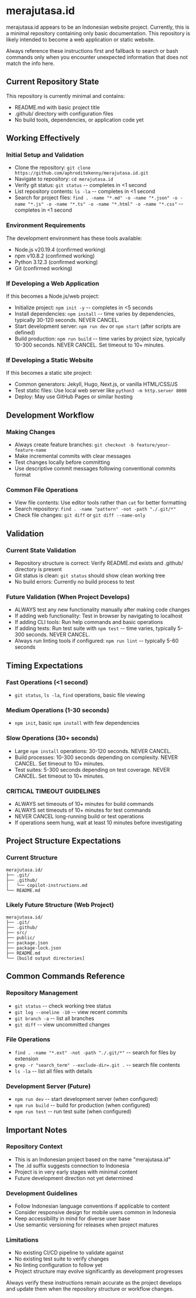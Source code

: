 # merajutasa.id

merajutasa.id appears to be an Indonesian website project. Currently, this is a minimal repository containing only basic documentation. This repository is likely intended to become a web application or static website.

Always reference these instructions first and fallback to search or bash commands only when you encounter unexpected information that does not match the info here.

## Current Repository State

This repository is currently minimal and contains:
- README.md with basic project title
- .github/ directory with configuration files
- No build tools, dependencies, or application code yet

## Working Effectively

### Initial Setup and Validation
- Clone the repository: `git clone https://github.com/aphroditekenny/merajutasa.id.git`
- Navigate to repository: `cd merajutasa.id`
- Verify git status: `git status` -- completes in <1 second
- List repository contents: `ls -la` -- completes in <1 second
- Search for project files: `find . -name "*.md" -o -name "*.json" -o -name "*.js" -o -name "*.ts" -o -name "*.html" -o -name "*.css"` -- completes in <1 second

### Environment Requirements
The development environment has these tools available:
- Node.js v20.19.4 (confirmed working)
- npm v10.8.2 (confirmed working) 
- Python 3.12.3 (confirmed working)
- Git (confirmed working)

### If Developing a Web Application
If this becomes a Node.js/web project:
- Initialize project: `npm init -y` -- completes in <5 seconds
- Install dependencies: `npm install` -- time varies by dependencies, typically 30-120 seconds. NEVER CANCEL.
- Start development server: `npm run dev` or `npm start` (after scripts are defined)
- Build production: `npm run build` -- time varies by project size, typically 10-300 seconds. NEVER CANCEL. Set timeout to 10+ minutes.

### If Developing a Static Website
If this becomes a static site project:
- Common generators: Jekyll, Hugo, Next.js, or vanilla HTML/CSS/JS
- Test static files: Use local web server like `python3 -m http.server 8000`
- Deploy: May use GitHub Pages or similar hosting

## Development Workflow

### Making Changes
- Always create feature branches: `git checkout -b feature/your-feature-name`
- Make incremental commits with clear messages
- Test changes locally before committing
- Use descriptive commit messages following conventional commits format

### Common File Operations
- View file contents: Use editor tools rather than `cat` for better formatting
- Search repository: `find . -name "pattern" -not -path "./.git/*"`
- Check file changes: `git diff` or `git diff --name-only`

## Validation

### Current State Validation
- Repository structure is correct: Verify README.md exists and .github/ directory is present
- Git status is clean: `git status` should show clean working tree
- No build errors: Currently no build process to test

### Future Validation (When Project Develops)
- ALWAYS test any new functionality manually after making code changes
- If adding web functionality: Test in browser by navigating to localhost
- If adding CLI tools: Run help commands and basic operations
- If adding tests: Run test suite with `npm test` -- time varies, typically 5-300 seconds. NEVER CANCEL.
- Always run linting tools if configured: `npm run lint` -- typically 5-60 seconds

## Timing Expectations

### Fast Operations (<1 second)
- `git status`, `ls -la`, `find` operations, basic file viewing

### Medium Operations (1-30 seconds) 
- `npm init`, basic `npm install` with few dependencies

### Slow Operations (30+ seconds)
- Large `npm install` operations: 30-120 seconds. NEVER CANCEL.
- Build processes: 10-300 seconds depending on complexity. NEVER CANCEL. Set timeout to 10+ minutes.
- Test suites: 5-300 seconds depending on test coverage. NEVER CANCEL. Set timeout to 10+ minutes.

### CRITICAL TIMEOUT GUIDELINES
- ALWAYS set timeouts of 10+ minutes for build commands
- ALWAYS set timeouts of 10+ minutes for test commands  
- NEVER CANCEL long-running build or test operations
- If operations seem hung, wait at least 10 minutes before investigating

## Project Structure Expectations

### Current Structure
```
merajutasa.id/
├── .git/
├── .github/
│   └── copilot-instructions.md
└── README.md
```

### Likely Future Structure (Web Project)
```
merajutasa.id/
├── .git/
├── .github/
├── src/
├── public/
├── package.json
├── package-lock.json
├── README.md
└── [build output directories]
```

## Common Commands Reference

### Repository Management
- `git status` -- check working tree status
- `git log --oneline -10` -- view recent commits
- `git branch -a` -- list all branches
- `git diff` -- view uncommitted changes

### File Operations
- `find . -name "*.ext" -not -path "./.git/*"` -- search for files by extension
- `grep -r "search_term" --exclude-dir=.git .` -- search file contents
- `ls -la` -- list all files with details

### Development Server (Future)
- `npm run dev` -- start development server (when configured)
- `npm run build` -- build for production (when configured) 
- `npm run test` -- run test suite (when configured)

## Important Notes

### Repository Context
- This is an Indonesian project based on the name "merajutasa.id"
- The .id suffix suggests connection to Indonesia
- Project is in very early stages with minimal content
- Future development direction not yet determined

### Development Guidelines  
- Follow Indonesian language conventions if applicable to content
- Consider responsive design for mobile users common in Indonesia
- Keep accessibility in mind for diverse user base
- Use semantic versioning for releases when project matures

### Limitations
- No existing CI/CD pipeline to validate against
- No existing test suite to verify changes
- No linting configuration to follow yet
- Project structure may evolve significantly as development progresses

Always verify these instructions remain accurate as the project develops and update them when the repository structure or workflow changes.